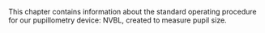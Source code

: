 This chapter contains information about the standard operating procedure for our pupillometry device: NVBL, created to measure pupil size.
